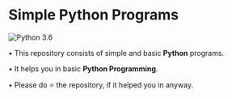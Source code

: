 # Simple Python Programs
![Python 3.6](https://img.shields.io/badge/Python-3.6-brightgreen.svg)

• This repository consists of simple and basic __Python__ programs.

• It helps you in basic __Python Programming__.

• Please do ⭐ the repository, if it helped you in anyway.